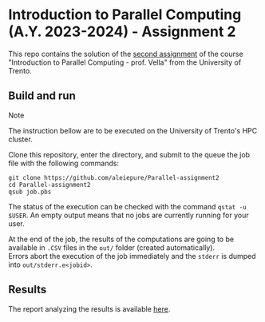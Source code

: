# Introduction to Parallel Computing (A.Y. 2023-2024) - Assignment 2

This repo contains the solution of the [second assignment](homework2.pdf) of the course "Introduction to Parallel 
Computing - prof. Vella" from the University of Trento.

## Build and run
> [!NOTE]
> The instruction bellow are to be executed on the University of Trento's HPC cluster. 

Clone this repository, enter the directory, and submit to the queue the job file with the following 
commands:

```shell
git clone https://github.com/aleiepure/Parallel-assignment2
cd Parallel-assignment2
qsub job.pbs
```

The status of the execution can be checked with the command `qstat -u $USER`. An empty output means that no jobs are 
currently running for your user.

At the end of the job, the results of the computations are going to be available in `.CSV` files in the `out/` folder 
(created automatically). \
Errors abort the execution of the job immediately and the `stderr` is dumped into `out/stderr.e<jobid>`.

## Results
The report analyzing the results is available [here](report/build/report.pdf).
